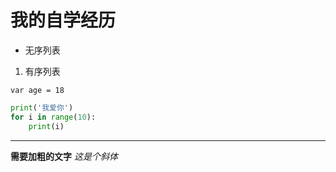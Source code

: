 # 我的自学经历

* 无序列表
1. 有序列表


`var age = 18`
```python
print('我爱你')
for i in range(10):
    print(i)
```
-----
**需要加粗的文字**
_这是个斜体_